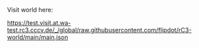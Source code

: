 Visit world here:

https://test.visit.at.wa-test.rc3.cccv.de/_/global/raw.githubusercontent.com/flipdot/rC3-world/main/main.json